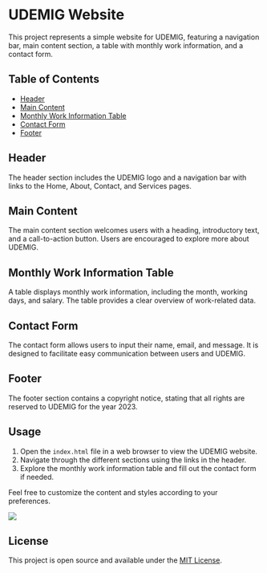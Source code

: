 # UDEMIG Website

This project represents a simple website for UDEMIG, featuring a navigation bar, main content section, a table with monthly work information, and a contact form.

## Table of Contents

- [Header](#header)
- [Main Content](#main-content)
- [Monthly Work Information Table](#monthly-work-information-table)
- [Contact Form](#contact-form)
- [Footer](#footer)

## Header

The header section includes the UDEMIG logo and a navigation bar with links to the Home, About, Contact, and Services pages.

## Main Content

The main content section welcomes users with a heading, introductory text, and a call-to-action button. Users are encouraged to explore more about UDEMIG.

## Monthly Work Information Table

A table displays monthly work information, including the month, working days, and salary. The table provides a clear overview of work-related data.

## Contact Form

The contact form allows users to input their name, email, and message. It is designed to facilitate easy communication between users and UDEMIG.

## Footer

The footer section contains a copyright notice, stating that all rights are reserved to UDEMIG for the year 2023.

## Usage

1. Open the `index.html` file in a web browser to view the UDEMIG website.
2. Navigate through the different sections using the links in the header.
3. Explore the monthly work information table and fill out the contact form if needed.

Feel free to customize the content and styles according to your preferences.

![](image/project-gif.gif)

## License

This project is open source and available under the [MIT License](LICENSE).
